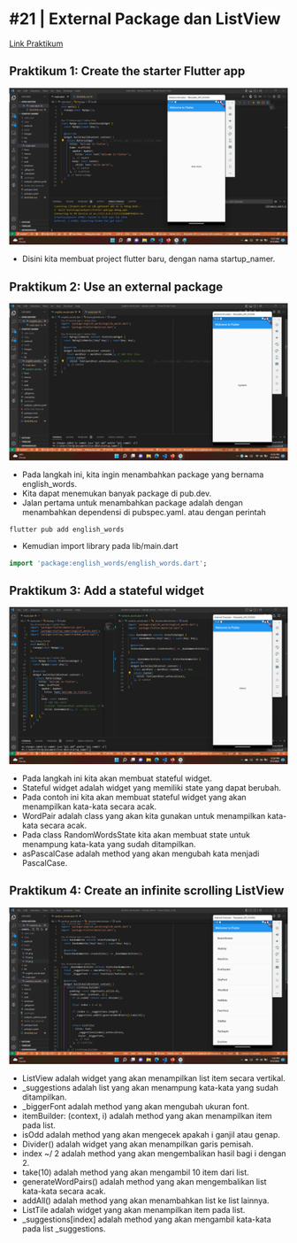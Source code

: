 # #21 | External Package dan ListView

[Link Praktikum](https://codelabs.developers.google.com/codelabs/first-flutter-app-pt1#0)

## Praktikum 1: Create the starter Flutter app

![ Create the starter Flutter app](./images/01.png)

* Disini kita membuat project flutter baru, dengan nama startup_namer. 

## Praktikum 2: Use an external package

![Use an external package](./images/02.png)

* Pada langkah ini, kita ingin menambahkan package yang bernama english_words.
* Kita dapat menemukan banyak package di pub.dev.
* Jalan pertama untuk menambahkan package adalah dengan menambahkan dependensi di pubspec.yaml. atau dengan perintah 

```
flutter pub add english_words
```

* Kemudian import library pada lib/main.dart

```dart
import 'package:english_words/english_words.dart';
```

## Praktikum 3: Add a stateful widget

![Add a stateful widget](./images/03.png)

* Pada langkah ini kita akan membuat stateful widget.
* Stateful widget adalah widget yang memiliki state yang dapat berubah.
* Pada contoh ini kita akan membuat stateful widget yang akan menampilkan kata-kata secara acak.
* WordPair adalah class yang akan kita gunakan untuk menampilkan kata-kata secara acak.
* Pada class RandomWordsState kita akan membuat state untuk menampung kata-kata yang sudah ditampilkan.
* asPascalCase adalah method yang akan mengubah kata menjadi PascalCase.

## Praktikum 4: Create an infinite scrolling ListView

![Create an infinite scrolling ListView](./images/04.png)

* ListView adalah widget yang akan menampilkan list item secara vertikal.
* _suggestions adalah list yang akan menampung kata-kata yang sudah ditampilkan.
* _biggerFont adalah method yang akan mengubah ukuran font.
* itemBuilder: (context, i) adalah method yang akan menampilkan item pada list.
* isOdd adalah method yang akan mengecek apakah i ganjil atau genap.
* Divider() adalah widget yang akan menampilkan garis pemisah.
* index ~/ 2 adalah method yang akan mengembalikan hasil bagi i dengan 2.
* take(10) adalah method yang akan mengambil 10 item dari list.
* generateWordPairs() adalah method yang akan mengembalikan list kata-kata secara acak.
* addAll() adalah method yang akan menambahkan list ke list lainnya.
* ListTile adalah widget yang akan menampilkan item pada list.
* _suggestions[index] adalah method yang akan mengambil kata-kata pada list _suggestions.







